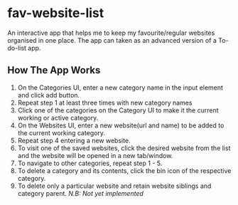 # fav-website-list
An interactive app that helps me to keep my favourite/regular websites organised in one place. The app can taken as an advanced version of a To-do-list app.

## How The App Works 
1. On the Categories UI, enter a new category name in the input element and click add button.
2. Repeat step 1 at least three times with new category names
3. Click one of the categories on the Category UI to make it the current working or active category.
4. On the Websites UI, enter a new website(url and name) to be added to the current working category.
5. Repeat step 4 entering a new website.
6. To visit one of the saved websites, click the desired website from the list and the website will be opened in a new tab/window.
7. To navigate to other categories, repeat step 1 - 5.
8. To delete a category and its contents, click the bin icon of the respective category.
9. To delete only a particular website and retain website siblings and category parent. _N.B: Not yet implemented_  